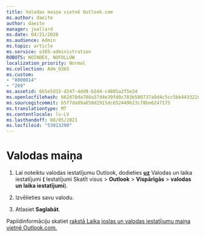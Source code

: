 ```yaml
---
title: Valodas maiņa vietnē Outlook.com
ms.author: daeite
author: daeite
manager: joallard
ms.date: 04/21/2020
ms.audience: Admin
ms.topic: article
ms.service: o365-administration
ROBOTS: NOINDEX, NOFOLLOW
localization_priority: Normal
ms.collection: Adm_O365
ms.custom:
- "8000014"
- "269"
ms.assetid: 6b5e5d32-d247-4dd9-b2d4-c4805a2f5e2d
ms.openlocfilehash: 662870da708a37d4e39fd0c783b580737a9d4c5cc5bb443322d517023bd938d2
ms.sourcegitcommit: b5f7da89a650d2915dc652449623c78be6247175
ms.translationtype: MT
ms.contentlocale: lv-LV
ms.lasthandoff: 08/05/2021
ms.locfileid: "53913290"
---
```

# <a name="change-your-language"></a>Valodas maiņa

1. Lai noteiktu valodas iestatījumu Outlook, dodieties [**uz**](https://outlook.live.com/mail/options/general/timeAndLanguage/regional) Valodas un laika iestatījumi **(** Iestatījumi Skatīt visus \> **Outlook**  >  **Vispārīgās**  >  **valodas un laika iestatījumi**).

2. Izvēlieties savu valodu.

3. Atlasiet **Saglabāt**.

Papildinformāciju skatiet [rakstā Laika joslas un valodas iestatījumu maiņa vietnē Outlook.com.](https://go.microsoft.com/fwlink/p/?linkid=873132)